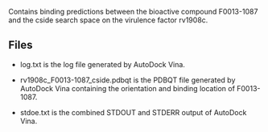 Contains binding predictions between the bioactive compound F0013-1087 and the cside search space on the virulence factor rv1908c.

## Files

- log.txt is the log file generated by AutoDock Vina.

- rv1908c_F0013-1087_cside.pdbqt is the PDBQT file generated by AutoDock Vina containing the orientation and binding location of F0013-1087.

- stdoe.txt is the combined STDOUT and STDERR output of AutoDock Vina.

